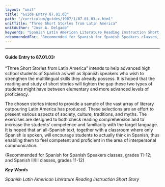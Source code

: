 ```yaml
---
layout: "unit"
title: "Guide Entry 87.01.03"
path: "/curriculum/guides/1987/1/87.01.03.x.html"
unitTitle: "Three Short Storles from Latin America"
unitAuthor: "Jose A. Delgado"
keywords: "Spanish Latin American Literature Reading Instruction Short Story"
recommendedFor: "Recommended for Spanish for Spanish Speakers classes, grades 11-12; and Spanish II/III classes, grades 11-12"
---
```

<body>
<hr/>
<h4>
Guide Entry to 87.01.03:
</h4>
“Three Short Stories from Latin America” intends to help advanced high school students of Spanish as well as Spanish speakers who wish to strengthen the multilingual skills they already possess. It is hoped that the reading and study of short stories will tighten the gap these two types of students might have between elementary and more advanced levels of proficiency.
<p>
The chosen stories intend to provide a sample of the vast array of literary outpouring Latin America has produced. These selections are an effort to present various aspects of society, culture, traditions, and myths. The exercises are designed to both check reading comprehension and to increase the students’ competence and familiarity with the target language. It is hoped that an all-Spanish text, together with a classroom where only Spanish is spoken, will encourage students to actually think in Spanish, thus enabling them to feel competent and proficient in the area of interpersonal communication.
</p>
<p>
(Recommended for Spanish for Spanish Speakers classes, grades 11-12; and Spanish II/III classes, grades 11-12)
</p>
<p>
<b>
<i>
Key Words
</i>
</b>
<br/>
</p>
<p>
<i>
Spanish Latin American Literature Reading Instruction Short Story
</i>
</p>
</body>
